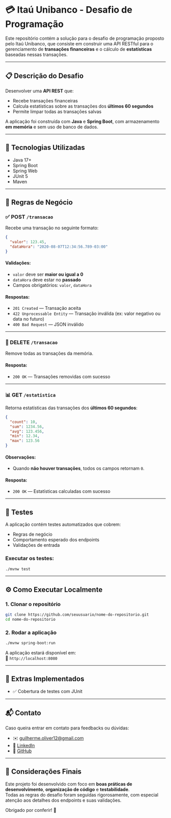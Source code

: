 # 💳 Itaú Unibanco - Desafio de Programação

Este repositório contém a solução para o desafio de programação proposto pelo Itaú Unibanco, que consiste em construir uma API RESTful para o gerenciamento de **transações financeiras** e o cálculo de **estatísticas** baseadas nessas transações.

---

## 📋 Descrição do Desafio

Desenvolver uma **API REST** que:

- Recebe transações financeiras
- Calcula estatísticas sobre as transações dos **últimos 60 segundos**
- Permite limpar todas as transações salvas

A aplicação foi construída com **Java** e **Spring Boot**, com armazenamento **em memória** e sem uso de banco de dados.

---

## 🚀 Tecnologias Utilizadas

- Java 17+
- Spring Boot
- Spring Web
- JUnit 5
- Maven

---

## 🧠 Regras de Negócio

### ✅ POST `/transacao`

Recebe uma transação no seguinte formato:

```json
{
  "valor": 123.45,
  "dataHora": "2020-08-07T12:34:56.789-03:00"
}
```

#### Validações:

- `valor` deve ser **maior ou igual a 0**
- `dataHora` deve estar no **passado**
- Campos obrigatórios: `valor`, `dataHora`

#### Respostas:

- `201 Created` — Transação aceita
- `422 Unprocessable Entity` — Transação inválida (ex: valor negativo ou data no futuro)
- `400 Bad Request` — JSON inválido

---

### 🧹 DELETE `/transacao`

Remove todas as transações da memória.

#### Resposta:

- `200 OK` — Transações removidas com sucesso

---

### 📊 GET `/estatistica`

Retorna estatísticas das transações dos **últimos 60 segundos**:

```json
{
  "count": 10,
  "sum": 1234.56,
  "avg": 123.456,
  "min": 12.34,
  "max": 123.56
}
```

#### Observações:

- Quando **não houver transações**, todos os campos retornam `0`.

#### Resposta:

- `200 OK` — Estatísticas calculadas com sucesso

---

## 🧪 Testes

A aplicação contém testes automatizados que cobrem:

- Regras de negócio
- Comportamento esperado dos endpoints
- Validações de entrada

### Executar os testes:

```bash
./mvnw test
```

---

## ⚙️ Como Executar Localmente

### 1. Clonar o repositório

```bash
git clone https://github.com/seuusuario/nome-do-repositorio.git
cd nome-do-repositorio
```

### 2. Rodar a aplicação

```bash
./mvnw spring-boot:run
```

A aplicação estará disponível em:  
📍 `http://localhost:8080`

---

## 🧩 Extras Implementados

- ✅ Cobertura de testes com JUnit

---

## 📬 Contato

Caso queira entrar em contato para feedbacks ou dúvidas:

- ✉️ guilherme.oliver12@gmail.com
- 💼 [LinkedIn](https://www.linkedin.com/in/guilherme-ribeiro-1a5705235/)
- 🐙 [GitHub](https://github.com/Guilherm12122)

---

## 🏁 Considerações Finais

Este projeto foi desenvolvido com foco em **boas práticas de desenvolvimento**, **organização de código** e **testabilidade**.  
Todas as regras do desafio foram seguidas rigorosamente, com especial atenção aos detalhes dos endpoints e suas validações.

Obrigado por conferir! 🚀
